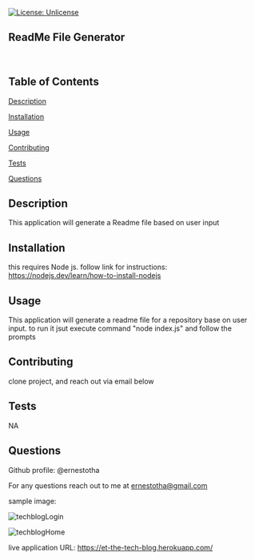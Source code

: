 

[![License: Unlicense](https://img.shields.io/badge/license-Unlicense-blue.svg)](http://unlicense.org/)

## **ReadMe File Generator**

<br>




## Table of Contents


[Description](#Description)

[Installation](#Installation)

[Usage](#Usage)

[Contributing](#Contributing)

[Tests](#Tests)

[Questions](#Questions)


## <a id="Description"> Description </a> 

This application will generate a Readme file based on user input


## <a id="Installation"> Installation </a> 

this requires Node js. follow link for instructions: https://nodejs.dev/learn/how-to-install-nodejs


## <a id="Usage"> Usage </a> 

This application will generate a readme file for a repository base on user input. to run it jsut execute command "node index.js" and follow the prompts


## <a id="Contributing"> Contributing </a> 

clone project, and reach out via email below


## <a id=Tests> Tests </a> 

NA 





## <a id=Questions> Questions </a> 

Github profile: @ernestotha 




For any questions reach out to me at ernestotha@gmail.com


sample image:



![techblogLogin](https://user-images.githubusercontent.com/23125242/157183278-5e9f1bd8-8bc0-4876-bcbe-c1c2581a84d2.jpg)

![techblogHome](https://user-images.githubusercontent.com/23125242/157183282-c64d3bfd-e64f-44ec-add9-06206283aff7.jpg)


live application URL:
https://et-the-tech-blog.herokuapp.com/

